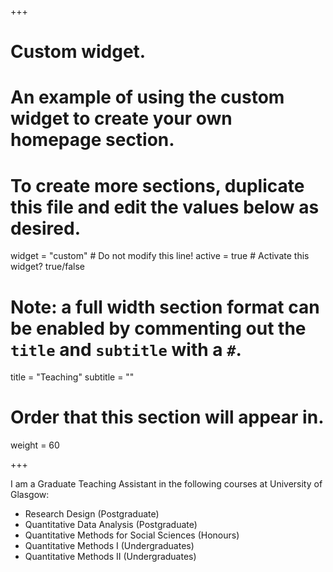 +++
# Custom widget.
# An example of using the custom widget to create your own homepage section.
# To create more sections, duplicate this file and edit the values below as desired.
widget = "custom"  # Do not modify this line!
active = true  # Activate this widget? true/false

# Note: a full width section format can be enabled by commenting out the `title` and `subtitle` with a `#`.
title = "Teaching"
subtitle = ""

# Order that this section will appear in.
weight = 60

+++

I am a Graduate Teaching Assistant in the following courses at University of Glasgow:

- Research Design (Postgraduate)
- Quantitative Data Analysis (Postgraduate)
- Quantitative Methods for Social Sciences (Honours)
- Quantitative Methods I (Undergraduates)
- Quantitative Methods II (Undergraduates)
